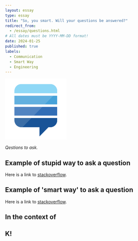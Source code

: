 ```yaml
---
layout: essay
type: essay
title: "So, you smart. Will your questions be answered?"
redirect_from:
  - /essay/questions.html
# All dates must be YYYY-MM-DD format!
date: 2024-01-25
published: true
labels:
  - Communication
  - Smart Way
  - Engineering
---
```


<img width="200px" class="rounded float-start pe-4" src="../img/questions/stack.png">

*Qestions to ask.*



## Example of stupid way to ask a question

Here is a link to [stackoverflow](https://stackoverflow.com/questions/588004/is-floating-point-math-broken/588014).

## Example of 'smart way' to ask a question

Here is a link to [stackoverflow](https://stackoverflow.com/questions/23641555/what-would-cause-the-c-c-and-operators-to-return-true-if-either-argu).

## In the context of 

## K!

